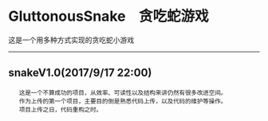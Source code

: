 # GluttonousSnake    贪吃蛇游戏

这是一个用多种方式实现的贪吃蛇小游戏
_________________________________

## snakeV1.0(2017/9/17 22:00) <br>

       这是一个不算成功的项目，从效率、可读性以及结构来讲仍然有很多改进空间。
       作为上传的第一个项目，主要目的倒是熟悉代码上传，以及代码的维护等操作。
       项目上传之日，代码重构之时。
